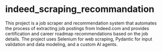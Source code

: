 # indeed_scraping_recommandation
This project is a job scraper and recommendation system that automates the process of extracting job postings from Indeed.com and provides certification and career roadmap recommendations based on the job details. The project uses Selenium for web scraping, Pydantic for input validation and data modeling, and a custom AI agents.
